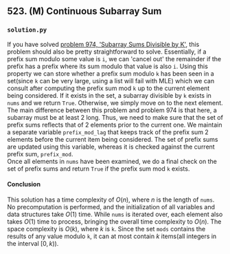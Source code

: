 ## 523. (M) Continuous Subarray Sum

### `solution.py`
If you have solved [problem 974, 'Subarray Sums Divisible by K'](../../0974.%20%28M%29%20Subarray%20Sums%20Divisible%20by%20K), this problem should also be pretty straightforward to solve. Essentially, if a prefix sum modulo some value is `i`, we can 'cancel out' the remainder if the prefix has a prefix where its sum modulo that value is also `i`. Using this property we can store whether a prefix sum modulo `k` has been seen in a set(since `k` can be very large, using a list will fail with MLE) which we can consult after computing the prefix sum mod `k` up to the current element being considered. If it exists in the set, a subarray divisible by `k` exists in `nums` and we return `True`. Otherwise, we simply move on to the next element. The main difference between this problem and problem 974 is that here, a subarray must be at least 2 long. Thus, we need to make sure that the set of prefix sums reflects that of 2 elements prior to the current one. We maintain a separate variable `prefix_mod_lag` that keeps track of the prefix sum 2 elements before the current item being considered. The set of prefix sums are updated using this variable, whereas it is checked against the current prefix sum, `prefix_mod`.  
Once all elements in `nums` have been examined, we do a final check on the set of prefix sums and return `True` if the prefix sum mod `k` exists.  

#### Conclusion
This solution has a time complexity of $O(n)$, where $n$ is the length of `nums`. No precomputation is performed, and the initialization of all variables and data structures take $O(1)$ time. While `nums` is iterated over, each element also takes $O(1)$ time to process, bringing the overall time complexity to $O(n)$. The space complexity is $O(k)$, where $k$ is `k`. Since the set `mods` contains the results of any value modulo `k`, it can at most contain $k$ items(all integers in the interval $[0, k)$).  
  

